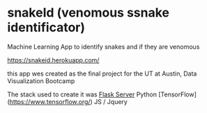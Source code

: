 # snakeId (venomous ssnake identificator)
Machine Learning App to identify snakes and if they are venomous

https://snakeid.herokuapp.com/

this app wes created as the final project for the UT at Austin, Data Visualization Bootcamp

The stack used to create it was 
[Flask Server](https://flask.palletsprojects.com/en/1.1.x/)
Python 
[TensorFlow] (https://www.tensorflow.org/)
JS / Jquery 
